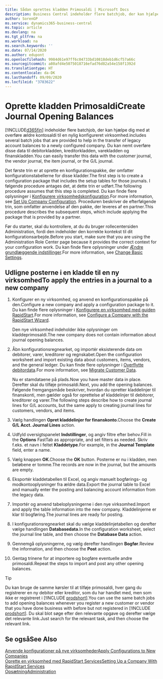 ```yaml
---
title: Sådan oprettes kladden Primosaldi | Microsoft Docs
description: Business Central indeholder flere batchjob, der kan hjælpe dig med at overføre ældre kontosaldi til en nylig konfigureret virksomhed. Du kan nemt overføre disse data med posteringer.
author: SorenGP
ms.service: dynamics365-business-central
ms.topic: article
ms.devlang: na
ms.tgt_pltfrm: na
ms.workload: na
ms.search.keywords: ''
ms.date: 07/14/2020
ms.author: edupont
ms.openlocfilehash: 9984d61e97ff6c04733bd10818deb1d6cf57a66c
ms.sourcegitcommit: a80afd4e5075018716efad76d82a54e158f1392d
ms.translationtype: HT
ms.contentlocale: da-DK
ms.lasthandoff: 09/09/2020
ms.locfileid: "3783622"
---
```

# <a name="create-journal-opening-balances"></a><span data-ttu-id="b5142-104">Oprette kladden Primosaldi</span><span class="sxs-lookup"><span data-stu-id="b5142-104">Create Journal Opening Balances</span></span>

[!INCLUDE[d365fin](includes/d365fin_md.md)] <span data-ttu-id="b5142-105">indeholder flere batchjob, der kan hjælpe dig med at overføre ældre kontosaldi til en nylig konfigureret virksomhed.</span><span class="sxs-lookup"><span data-stu-id="b5142-105">includes several batch jobs that are provided to help in the transfer of legacy account balances to a newly configured company.</span></span> <span data-ttu-id="b5142-106">Du kan nemt overføre disse data til debitorkladden, kreditorkladden, varekladden og finanskladden.</span><span class="sxs-lookup"><span data-stu-id="b5142-106">You can easily transfer this data with the customer journal, the vendor journal, the item journal, or the G/L journal.</span></span>

<span data-ttu-id="b5142-107">Det første trin er at oprette en konfigurationspakke, der omfatter konfigurationstabellerne for disse kladder.</span><span class="sxs-lookup"><span data-stu-id="b5142-107">The first step is to create a configuration package that includes the setup tables for those journals.</span></span> <span data-ttu-id="b5142-108">I følgende procedure antages det, at dette trin er udført.</span><span class="sxs-lookup"><span data-stu-id="b5142-108">The following procedure assumes that this step is completed.</span></span> <span data-ttu-id="b5142-109">Du kan finde flere oplysninger i [Konfigurere virksomhedskonfiguration](admin-set-up-company-configuration.md).</span><span class="sxs-lookup"><span data-stu-id="b5142-109">For more information, see [Set Up Company Configuration](admin-set-up-company-configuration.md).</span></span> <span data-ttu-id="b5142-110">Proceduren beskriver de efterfølgende trin, som omfatter anvendelse af den pakke, der leveres af en partner.</span><span class="sxs-lookup"><span data-stu-id="b5142-110">This procedure describes the subsequent steps, which include applying the package that is provided by a partner.</span></span>  

<span data-ttu-id="b5142-111">Før du starter, skal du kontrollere, at du du bruger rollecentersiden Administration, fordi den indeholder den korrekte kontekst til dit konfigurationsarbejde.</span><span class="sxs-lookup"><span data-stu-id="b5142-111">Before you start, make sure that you are using the Administration Role Center page because it provides the correct context for your configuration work.</span></span> <span data-ttu-id="b5142-112">Du kan finde flere oplysninger under [Ændre grundlæggende indstillinger](ui-change-basic-settings.md).</span><span class="sxs-lookup"><span data-stu-id="b5142-112">For more information, see [Change Basic Settings](ui-change-basic-settings.md).</span></span>

## <a name="to-apply-the-entries-in-a-journal-to-a-new-company"></a><span data-ttu-id="b5142-113">Udligne posterne i en kladde til en ny virksomhed</span><span class="sxs-lookup"><span data-stu-id="b5142-113">To apply the entries in a journal to a new company</span></span>

1. <span data-ttu-id="b5142-114">Konfigurer en ny virksomhed, og anvend en konfigurationspakke på den.</span><span class="sxs-lookup"><span data-stu-id="b5142-114">Configure a new company and apply a configuration package to it.</span></span> <span data-ttu-id="b5142-115">Du kan finde flere oplysninger i [Konfigurere en virksomhed med guiden RapidStart](admin-how-to-configure-a-company-with-the-rapidstart-wizard.md).</span><span class="sxs-lookup"><span data-stu-id="b5142-115">For more information, see [Configure a Company with the RapidStart Wizard](admin-how-to-configure-a-company-with-the-rapidstart-wizard.md).</span></span>  

    <span data-ttu-id="b5142-116">Den nye virksomhed indeholder ikke oplysninger om kladdeprimosaldi.</span><span class="sxs-lookup"><span data-stu-id="b5142-116">The new company does not contain information about journal opening balances.</span></span>  

2. <span data-ttu-id="b5142-117">Åbn konfigurationsregnearket, og importér eksisterende data om debitorer, varer, kreditorer og regnskabet.</span><span class="sxs-lookup"><span data-stu-id="b5142-117">Open the configuration worksheet and import existing data about customers, items, vendors, and the general ledger.</span></span> <span data-ttu-id="b5142-118">Du kan finde flere oplysninger i [Overflytte debitordata](admin-migrate-customer-data.md).</span><span class="sxs-lookup"><span data-stu-id="b5142-118">For more information, see [Migrate Customer Data](admin-migrate-customer-data.md).</span></span>  

    <span data-ttu-id="b5142-119">Nu er stamdataene på plads.</span><span class="sxs-lookup"><span data-stu-id="b5142-119">Now you have master data in place.</span></span> <span data-ttu-id="b5142-120">Derefter skal du tilføje primosaldi.</span><span class="sxs-lookup"><span data-stu-id="b5142-120">Next, you add the opening balances.</span></span> <span data-ttu-id="b5142-121">Følgende fremgangsmåde beskriver, hvordan du opretter kladdelinjer til finanskonti, men gælder også for oprettelse af kladdelinjer til debitorer, kreditorer og varer.</span><span class="sxs-lookup"><span data-stu-id="b5142-121">The following steps describe how to create journal lines for G/L accounts, but the same apply to creating journal lines for customers, vendors, and items.</span></span>  
3. <span data-ttu-id="b5142-122">Vælg handlingen **Opret kladdelinjer for finanskonto**.</span><span class="sxs-lookup"><span data-stu-id="b5142-122">Choose the **Create G/L Acct. Journal Lines** action.</span></span>  
4. <span data-ttu-id="b5142-123">Udfyld oversigtspanelet **Indstillinger**, og angiv filtre efter behov.</span><span class="sxs-lookup"><span data-stu-id="b5142-123">Fill in the **Options** FastTab as appropriate, and set filters as needed.</span></span> <span data-ttu-id="b5142-124">Skriv f.eks. et navn i feltet **Kladdetype**.</span><span class="sxs-lookup"><span data-stu-id="b5142-124">For example, in the **Journal Template** field, enter a name.</span></span>  
5. <span data-ttu-id="b5142-125">Vælg knappen **OK**.</span><span class="sxs-lookup"><span data-stu-id="b5142-125">Choose the **OK** button.</span></span> <span data-ttu-id="b5142-126">Posterne er nu i kladden, men beløbene er tomme.</span><span class="sxs-lookup"><span data-stu-id="b5142-126">The records are now in the journal, but the amounts are empty.</span></span>  
6. <span data-ttu-id="b5142-127">Eksportér kladdetabellen til Excel, og angiv manuelt bogførings- og modkontooplysninger fra ældre data.</span><span class="sxs-lookup"><span data-stu-id="b5142-127">Export the journal table to Excel and manually enter the posting and balancing account information from the legacy data.</span></span>
7. <span data-ttu-id="b5142-128">Importér og anvend tabeloplysningerne i den nye virksomhed.</span><span class="sxs-lookup"><span data-stu-id="b5142-128">Import and apply the table information into the new company.</span></span> <span data-ttu-id="b5142-129">Kladdelinjerne er klar til bogføring.</span><span class="sxs-lookup"><span data-stu-id="b5142-129">The journal lines are ready for posting.</span></span>  
8. <span data-ttu-id="b5142-130">I konfigurationsregnearket skal du vælge kladdelinjetabellen og derefter vælge handlingen **Databasedata**.</span><span class="sxs-lookup"><span data-stu-id="b5142-130">In the configuration worksheet, select the journal line table, and then choose the **Database Data** action.</span></span>  
9. <span data-ttu-id="b5142-131">Gennemgå oplysningerne, og vælg derefter handlingen **Bogfør**.</span><span class="sxs-lookup"><span data-stu-id="b5142-131">Review the information, and then choose the **Post** action.</span></span>  
10. <span data-ttu-id="b5142-132">Gentag trinene for at importere og bogføre eventuelle andre primosaldi.</span><span class="sxs-lookup"><span data-stu-id="b5142-132">Repeat the steps to import and post any other opening balances.</span></span>  

> [!TIP]
> <span data-ttu-id="b5142-133">Du kan bruge de samme kørsler til at tilføje primosaldi, hver gang du registrerer en ny debitor eller kreditor, som du har handlet med, men som ikke er registreret i [!INCLUDE [prodshort](includes/prodshort.md)].</span><span class="sxs-lookup"><span data-stu-id="b5142-133">You can use the same batch jobs to add opening balances whenever you register a new customer or vendor that you have done business with before but not registered in [!INCLUDE [prodshort](includes/prodshort.md)].</span></span> <span data-ttu-id="b5142-134">Du skal blot søge efter den relevante opgave og derefter vælge det relevante link.</span><span class="sxs-lookup"><span data-stu-id="b5142-134">Just search for the relevant task, and then choose the relevant link.</span></span>

## <a name="see-also"></a><span data-ttu-id="b5142-135">Se også</span><span class="sxs-lookup"><span data-stu-id="b5142-135">See Also</span></span>

[<span data-ttu-id="b5142-136">Anvende konfigurationer på nye virksomheder</span><span class="sxs-lookup"><span data-stu-id="b5142-136">Apply Configurations to New Companies</span></span>](admin-apply-configuration-to-new-companies.md)  
[<span data-ttu-id="b5142-137">Oprette en virksomhed med RapidStart Services</span><span class="sxs-lookup"><span data-stu-id="b5142-137">Setting Up a Company With RapidStart Services</span></span>](admin-set-up-a-company-with-rapidstart.md)  
[<span data-ttu-id="b5142-138">Opsætning</span><span class="sxs-lookup"><span data-stu-id="b5142-138">Administration</span></span>](admin-setup-and-administration.md)  
